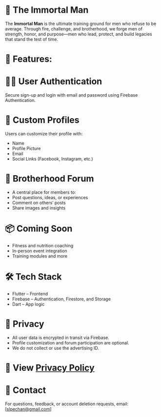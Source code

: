 # 💪 The Immortal Man
The **Immortal Man** is the ultimate training ground for men who refuse to be average. Through fire, challenge, and brotherhood, we forge men of strength, honor, and purpose—men who lead, protect, and build legacies that stand the test of time.

# 🚀 Features:
# 🧑‍💼 User Authentication
Secure sign-up and login with email and password using Firebase Authentication.

# 👤 Custom Profiles
Users can customize their profile with:
- Name
- Profile Picture
- Email
- Social Links (Facebook, Instagram, etc.)

# 💬 Brotherhood Forum
- A central place for members to:
- Post questions, ideas, or experiences
- Comment on others’ posts
- Share images and insights

# 📦 Coming Soon
- Fitness and nutrition coaching
- In-person event integration
- Training modules and more

# 🛠️ Tech Stack
- Flutter – Frontend
- Firebase – Authentication, Firestore, and Storage
- Dart – App logic

# 🔐 Privacy
- All user data is encrypted in transit via Firebase.
- Profile customization and forum participation are optional.
- We do not collect or use the advertising ID.

# 📃 View [Privacy Policy](https://docs.google.com/document/d/1xmO3U6PAwDA1q963X-inIixq8lzqiM5naauyEhzz-2Q/edit?usp=sharing)

# 📧 Contact
For questions, feedback, or account deletion requests, email:
[slpechan@gmail.com]

